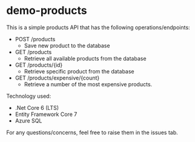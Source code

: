 # demo-products
This is a simple products API that has the following operations/endpoints:

- POST /products
  - Save new product to the database
- GET /products
  - Retrieve all available products from the database
- GET /products/{id}
  - Retrieve specific product from the database
- GET /products/expensive/{count}
  - Retrieve a number of the most expensive products. 


Technology used:

- .Net Core 6 (LTS)
- Entity Framework Core 7
- Azure SQL


For any questions/concerns, feel free to raise them in the issues tab.
